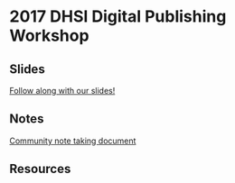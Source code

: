 # 2017 DHSI Digital Publishing Workshop
## Slides
[Follow along with our slides!](https://docs.google.com/presentation/d/15QFju6oHuemuKnem4YEG7KspsrftMOB7P152ilDeJ0A/edit?usp=sharing)
## Notes
[Community note taking document](https://docs.google.com/document/d/1URnPUdHXmmFVk0sPZC1RAm52cKGX2YnHS33harTAPeY/edit?usp=sharing)
## Resources


